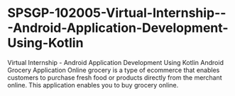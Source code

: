 # SPSGP-102005-Virtual-Internship---Android-Application-Development-Using-Kotlin
Virtual Internship - Android Application Development Using Kotlin
Android Grocery Application
Online grocery is a type of ecommerce that enables customers to purchase fresh food or products directly from the merchant online.
This application enables you to buy grocery online.
